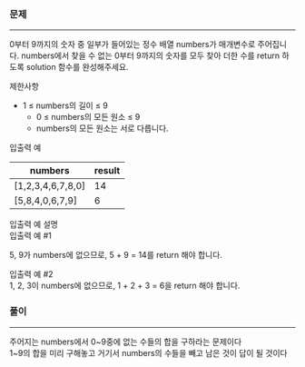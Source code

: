 ### 문제
***
0부터 9까지의 숫자 중 일부가 들어있는 정수 배열 numbers가 매개변수로 주어집니다. numbers에서 찾을 수 없는 0부터 9까지의 숫자를 모두 찾아 더한 수를 return 하도록 solution 함수를 완성해주세요.

제한사항  
* 1 ≤ numbers의 길이 ≤ 9
  * 0 ≤ numbers의 모든 원소 ≤ 9
  * numbers의 모든 원소는 서로 다릅니다.

입출력 예

| numbers           | 	result |
|-------------------|---------|
| [1,2,3,4,6,7,8,0] | 	14     |
| [5,8,4,0,6,7,9]   | 	6      |

입출력 예 설명  
입출력 예 #1

5, 9가 numbers에 없으므로, 5 + 9 = 14를 return 해야 합니다.  

입출력 예 #2  
1, 2, 3이 numbers에 없으므로, 1 + 2 + 3 = 6을 return 해야 합니다.


### 풀이
***

주어지는 numbers에서 0~9중에 없는 수들의 합을 구하라는 문제이다  
1~9의 합을 미리 구해놓고 거기서 numbers의 수들을 빼고 남은 것이 답이 될 것이다  
